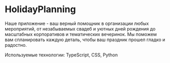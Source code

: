 # HolidayPlanning
Наше приложение - ваш верный помощник в организации любых мероприятий, от незабываемых свадеб и уютных дней рождения до масштабных корпоративов и тематических вечеринок. Мы поможем вам спланировать каждую деталь, чтобы ваш праздник прошел гладко и радостно.

Используемые технологии: TypeScript, CSS, Python
